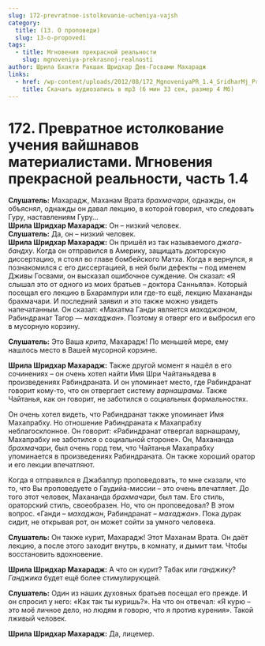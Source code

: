 ```yaml
---
slug: 172-prevratnoe-istolkovanie-ucheniya-vajsh
category:
  title: (13. О проповеди)
  slug: 13-o-propovedi
tags:
  - title: Мгновения прекрасной реальности
    slug: mgnoveniya-prekrasnoj-realnosti
author: Шрила Бхакти Ракшак Шридхар Дев-Госвами Махарадж
links:
  - href: /wp-content/uploads/2012/08/172_MgnoveniyaPR_1.4_SridharMj_Prevratnoye_istolkovaniye_ucheniya_vaishnavov_materialistami.mp3
    title: Скачать аудиозапись в mp3 (6 мин 33 сек, размер 4 Мб)
---
```


# 172. Превратное истолкование учения вайшнавов материалистами. Мгновения прекрасной реальности, часть 1.4

**Слушатель:** Махарадж, Маханам Врата *брахмачари*, однажды, он объяснял, однажды он давал лекцию, в которой говорил, что следовать Гуру, наставлениям Гуру…\
**Шрила Шридхар Махарадж:** Он – низкий человек.\
**Слушатель:** Да, он – низкий человек.\
**Шрила Шридхар Махарадж:** Он пришёл из так называемого *джага-бандху*. Когда он отправился в Америку, защищать докторскую диссертацию, я стоял во главе бомбейского Матха. Когда я вернулся, я познакомился с его диссертацией, в ней были дефекты – под именем Дживы Госвами, он высказал ошибочное суждение. Он сказал: «Я слышал это от одного из моих братьев – доктора Санньяла». Который посещал его лекцию в Бхарампури или где-то ещё, лекцию Махананды брахмачари. И последний заявил и это также можно увидеть напечатанным. Он сказал: «Махатма Ганди является *махаджаном*, Рабиндранат Тагор — *махаджан*». Поэтому я отверг его и выбросил его в мусорную корзину.

**Слушатель:** Это Ваша *крипа*, Махарадж! По меньшей мере, ему нашлось место в Вашей мусорной корзине.

**Шрила Шридхар Махарадж:** Также другой момент я нашёл в его сочинениях – он очень хотел найти Имя Шри Чайтаньядева в произведениях Рабиндраната. И он упоминает место, где Рабиндранат говорит кому-то, что он отвергает систему *варнашрамы*. Также Чайтанья, как он говорит, не заботился о социальных формальностях.

Он очень хотел видеть, что Рабиндранат также упоминает Имя Махапрабху. Но отношение Рабиндраната к Махапрабху неблагосклонное. Он говорит: «Рабиндранат отвергал варнашраму, Махапрабху не заботился о социальной стороне». Он, Махананда *брахмачари*, был очень горд тем, что Чайтанья Махапрабху упоминается в произведениях Рабиндраната. Он также хороший оратор и его лекции впечатляют.

Когда я отправился в Джабалпур проповедовать, то мне сказали, что то, что Вы проповедуете о Гаудийа-миссии – это очень впечатляет. До того этот человек, Махананда *брахмачари*, был там. Его стиль, ораторский стиль, своеобразен. Но, что он проповедовал? В этом вопрос. «Ганди – *махаджан*, Рабиндранат – *махаджан*». Пока дурак сидит, не открывая рот, он может сойти за умного человека.

**Слушатель:** Он также курит, Махарадж! Этот Маханам Врата. Он даёт лекцию, а после этого заходит внутрь, в комнату, и дымит там. Чтобы восстановить вдохновение.

**Шрила Шридхар Махарадж:** А что он курит? Табак или *ганджику*? *Ганджика* будет ещё более стимулирующей.

**Слушатель:** Один из наших духовных братьев посещал его прежде. И он спросил у него: «Как так ты куришь?». На что он отвечал: «Я курю – это моё личное дело, но людям я говорю, что я против курения». Такой лживый человек.

**Шрила Шридхар Махарадж:** Да, лицемер.


